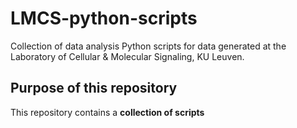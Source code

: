 # LMCS-python-scripts
Collection of data analysis Python scripts for data generated at the Laboratory of Cellular &amp; Molecular Signaling, KU Leuven.

## Purpose of this repository
This repository contains a **collection of scripts** 
